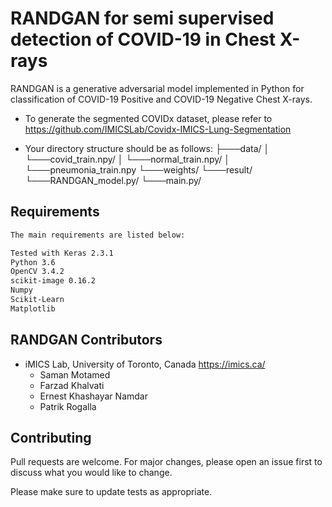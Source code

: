 # RANDGAN for semi supervised detection of COVID-19 in Chest X-rays

RANDGAN is a generative adversarial model implemented in Python for classification of COVID-19 Positive and COVID-19 Negative Chest X-rays.


* To generate the segmented COVIDx dataset, please refer to 
	https://github.com/IMICSLab/Covidx-IMICS-Lung-Segmentation

* Your directory structure should be as follows:
├───data/
│   └───covid_train.npy/
│   └───normal_train.npy/
│   └───pneumonia_train.npy
└───weights/
└───result/
└───RANDGAN_model.py/
└───main.py/

## Requirements

```bash
The main requirements are listed below:

Tested with Keras 2.3.1
Python 3.6
OpenCV 3.4.2
scikit-image 0.16.2
Numpy
Scikit-Learn
Matplotlib
```
## RANDGAN Contributors
* iMICS Lab, University of Toronto, Canada https://imics.ca/
	* Saman Motamed
	* Farzad Khalvati
	* Ernest Khashayar Namdar
	* Patrik Rogalla
## Contributing
Pull requests are welcome. For major changes, please open an issue first to discuss what you would like to change.

Please make sure to update tests as appropriate.
